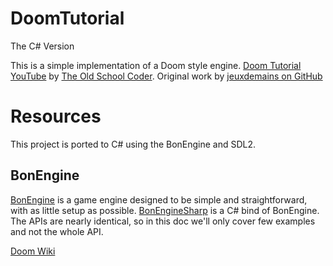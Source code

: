 # DoomTutorial
The C# Version


This is a simple implementation of a Doom style engine.
[Doom Tutorial YouTube](https://www.youtube.com/watch?v=p7f9p9nDsmc) by [The Old School Coder](https://www.youtube.com/@TheOldSchoolCoder). Original work by [jeuxdemains on GitHub](https://github.com/jeuxdemains)


# Resources
This project is ported to C# using the BonEngine and SDL2.

## BonEngine
[BonEngine](https://github.com/RonenNess/BonEngine) is a game engine designed to be simple and straightforward, with as little setup as possible.
[BonEngineSharp](https://github.com/RonenNess/BonEngineSharp) is a C# bind of BonEngine. The APIs are nearly identical, so in this doc we'll only cover few examples and not the whole API.

[Doom Wiki](https://doomwiki.org/wiki/Main_Page)


